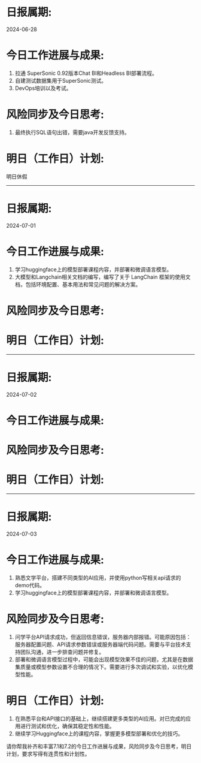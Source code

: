 # 日报属期:

2024-06-28

# 今日工作进展与成果:

1. 拉通 SuperSonic 0.92版本Chat BI和Headless BI部署流程。
2. 自建测试数据集用于SuperSonic测试。
3. DevOps培训以及考试。

# 风险同步及今日思考:

1. 最终执行SQL语句出错，需要java开发反馈支持。

# 明日（工作日）计划:

明日休假

---

# 日报属期:

2024-07-01

# 今日工作进展与成果:

1. 学习huggingface上的模型部署课程内容，并部署和微调语言模型。
2. 大模型和Langchain相关文档的编写，编写了关于 LangChain 框架的使用文档，包括环境配置、基本用法和常见问题的解决方案。

# 风险同步及今日思考:

# 明日（工作日）计划:

---

# 日报属期:

2024-07-02

# 今日工作进展与成果:

# 风险同步及今日思考:

# 明日（工作日）计划:

---

# 日报属期:

2024-07-03

# 今日工作进展与成果:

1. 熟悉文学平台，搭建不同类型的AI应用，并使用python写相关api请求的demo代码。
2. 学习huggingface上的模型部署课程内容，并部署和微调语言模型。

# 风险同步及今日思考:

1. 问学平台API请求成功，但返回信息错误，服务器内部报错。可能原因包括：服务器配置问题、API请求参数错误或服务器端代码问题。需要与平台技术支持团队沟通，进一步排查问题并修复。
2. 部署和微调语言模型过程中，可能会出现模型效果不佳的问题，尤其是在数据集质量或模型参数设置不合理的情况下。需要进行多次调试和实验，以优化模型性能。

# 明日（工作日）计划:

1. 在熟悉平台和API接口的基础上，继续搭建更多类型的AI应用。对已完成的应用进行测试和优化，确保其稳定性和性能。
2. 继续学习Huggingface上的课程内容，掌握更多模型部署和优化的技巧。

请你帮我补齐和丰富7.1和7.2的今日工作进展与成果，风险同步及今日思考，明日计划，要求写得有连贯性和计划性。